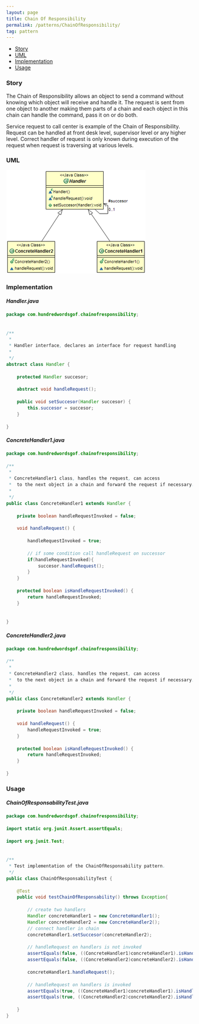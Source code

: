 ```yaml
---
layout: page
title: Chain Of Responsibility
permalink: /patterns/ChainOfResponsibility/
tag: pattern
---
```


* [Story](#Story)
* [UML](#UML)
* [Implementation](#Implementation)
* [Usage](#Usage)


###  <a id="Story"></a>Story 

The Chain of Responsibility allows an object to send a command without knowing which object will receive and handle it. 
The request is sent from one object to another making them parts of a chain and each object in this chain can handle the command, pass it on or do both. 

Service request to call center is example of the Chain of Responsibility. 
Request can be handled at front desk level, supervisor level or any higher level. 
Correct handler of request is only known during execution of the request when request is traversing at various levels. 





###  <a id="UML"></a>UML 
[![](/assets/img/chainofresponsibility.png)](/assets/img/chainofresponsibility.png)

###  <a id="Implementation"></a>Implementation 

#### *Handler.java* 
```java 
package com.hundredwordsgof.chainofresponsibility;


/**
 * 
 * Handler interface, declares an interface for request handling 
 *
 */
abstract class Handler {

	protected Handler succesor;
	
	abstract void handleRequest();

	public void setSuccesor(Handler succesor) {
		this.succesor = succesor;
	}
	
}
```

#### *ConcreteHandler1.java* 
```java 
package com.hundredwordsgof.chainofresponsibility;

/**
 * 
 * ConcreteHandler1 class, handles the request, can access 
 *  to the next object in a chain and forward the request if necessary.
 * 
 */
public class ConcreteHandler1 extends Handler {

	private boolean handleRequestInvoked = false;
	
	void handleRequest() {

		handleRequestInvoked = true;
		
		// if some condition call handleRequest on successor
		if(handleRequestInvoked){
			succesor.handleRequest();
		}
	}

	protected boolean isHandleRequestInvoked() {
		return handleRequestInvoked;
	}

	
}
```

#### *ConcreteHandler2.java* 
```java 
package com.hundredwordsgof.chainofresponsibility;

/**
 * 
 * ConcreteHandler2 class, handles the request, can access 
 *  to the next object in a chain and forward the request if necessary.
 * 
 */
public class ConcreteHandler2 extends Handler {

	private boolean handleRequestInvoked = false;
	
	void handleRequest() {
		handleRequestInvoked = true;
	}

	protected boolean isHandleRequestInvoked() {
		return handleRequestInvoked;
	}
	
}
```

###  <a id="Usage"></a>Usage 

#### *ChainOfResponsabilityTest.java* 
```java 
package com.hundredwordsgof.chainofresponsibility;

import static org.junit.Assert.assertEquals;

import org.junit.Test;


/**
 * Test implementation of the ChainOfResponsability pattern.
 */
public class ChainOfResponsabilityTest {

	@Test
	public void testChainOfResponsability() throws Exception{

		// create two handlers
		Handler concreteHandler1 = new ConcreteHandler1();		
		Handler concreteHandler2 = new ConcreteHandler2();
		// connect handler in chain
		concreteHandler1.setSuccesor(concreteHandler2);
		
		// handleRequest on handlers is not invoked 
		assertEquals(false, ((ConcreteHandler1)concreteHandler1).isHandleRequestInvoked());
		assertEquals(false, ((ConcreteHandler2)concreteHandler2).isHandleRequestInvoked());
		
		concreteHandler1.handleRequest();
		
		// handleRequest on handlers is invoked
		assertEquals(true, ((ConcreteHandler1)concreteHandler1).isHandleRequestInvoked());
		assertEquals(true, ((ConcreteHandler2)concreteHandler2).isHandleRequestInvoked());
		
	}
}
```

